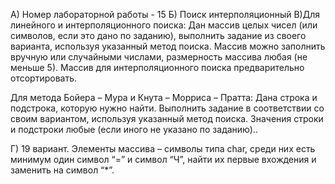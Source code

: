 А) Номер лабораторной работы - 15 Б) Поиск интерполяционный В)Для линейного и интерполяционного поиска: Дан массив целых чисел (или символов, если это дано по заданию), выполнить задание из своего варианта, используя указанный метод поиска. Массив можно заполнить вручную или случайными числами, размерность массива любая (не меньше 5). Массив для интерполяционного поиска предварительно отсортировать.

Для метода Бойера – Мура и Кнута – Морриса – Пратта: Дана строка и подстрока, которую нужно найти. Выполнить задание в соответствии со своим вариантом, используя указанный метод поиска. Значения строки и подстроки любые (если иного не указано по заданию)..

Г) 19 вариант. Элементы массива – символы типа char, среди них есть минимум один символ “=” и символ “Ч”, найти их первые вхождения и заменить на символ “*”.
